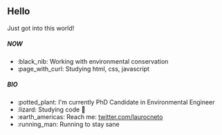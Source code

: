 <h2>Hello</h2> 
<div>
Just got into this world!
</div><div>
<h5>NOW</h5>
    <ul>
        <li>:black_nib:	Working with environmental conservation</li>
        <li>:page_with_curl: Studying html, css, javascript</li>
    <ul>
        </div><div>
<h5>BIO</h5>
    <ul>
        <li>:potted_plant: I'm currently PhD Candidate in Environmental Engineer</li>
        <li>:lizard: Studying code 🐍 </li>
        <li>:earth_americas: Reach me: <a href="https://twitter.com/laurocneto" target="_blank">twitter.com/laurocneto</a></li>
        <li>:running_man: Running to stay sane </li>
    <ul>
        </div>
